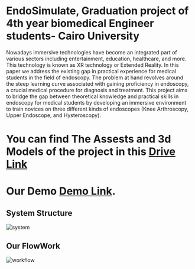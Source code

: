 # EndoSimulate, Graduation project of 4th year biomedical Engineer students- Cairo University

Nowadays immersive technologies have become an integrated part of various sectors including 
entertainment, education, healthcare, and more. This technology is known as XR technology or Extended 
Reality. In this paper we address the existing gap in practical experience for medical students in the field of 
endoscopy. The problem at hand revolves around the steep learning curve associated with gaining 
proficiency in endoscopy, a crucial medical procedure for diagnosis and treatment. This project aims to 
bridge the gap between theoretical knowledge and practical skills in endoscopy for medical students by 
developing an immersive environment to train novices on three different kinds of endoscopes (Knee 
Arthroscopy, Upper Endoscope, and Hysteroscopy).

# You can find  The Assests and 3d Models of the project in this [Drive Link](https://drive.google.com/drive/folders/1AZm3lkGROScJXtD-8lsOgmC1ruUqbel9?usp=drive_link)
# Our Demo [Demo Link](https://drive.google.com/file/d/1z4SfHKvxW0hHHwXELH8K7ajuyLfFD3Wc/view?usp=drive_link).

## System Structure
![system](https://github.com/Naira06/EndoSimulate/assets/83358118/385777fc-e5ef-421a-9df5-12a48f6351a2)

## Our FlowWork
![workflow](https://github.com/Naira06/EndoSimulate/assets/83358118/ee63aa16-8d4f-4394-8c68-b3702851ce82)
